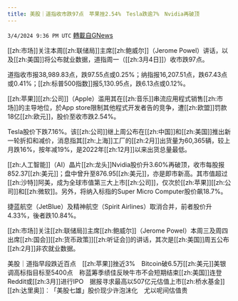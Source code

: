 ```yaml
---
title: 美股｜道指收市跌97点　苹果挫2.54%　Tesla跌逾7%　Nvidia再破顶
---
```

`3/4/2024 9:36 PM UTC` [轉載自GNews](https://gnews.org/articles/2364786)

[[zh:市场]]关注本周[[zh:联储局]]主席[[zh:鲍威尔]]（Jerome Powel）讲话，以及[[zh:美国]]将公布就业数据，道指周一（[[zh:3月4日]]）收市跌97点。

道指收市报38,989.83点，跌97.55点或0.25%；纳指报16,207.51点，跌67.43点或0.41%；[[zh:标普500指数]]报5,130.95点，跌6.13点或0.12%。

[[zh:苹果]][[zh:公司]]（Apple）滥用其在[[zh:音乐]]串流应用程式销售[[zh:市场]]的主导地位，於App store限制其他程式开发者告的竞争，遭[[zh:欧盟]]罚款18亿[[zh:欧元]]，股价至收市跌2.54%。

Tesla股价下跌7.16%。该[[zh:公司]]继上周公布在[[zh:中国]]和[[zh:美国]]推出新一轮折扣和减价，消息指其[[zh:上海]]工厂的[[zh:2月]]出货量为60,365辆，较上月跌16%，按年减19%，是2022年[[zh:12月]]以来出货总量最低。

[[zh:人工智能]]（AI）晶片[[zh:龙头]]Nvidia股价升3.60%再破顶，收市每股报852.37[[zh:美元]]；盘中曾升至876.95[[zh:美元]]，亦是即市新高。其市值超过[[zh:沙特]]阿美，成为全球市值第三大上市[[zh:公司]]，仅次於[[zh:苹果]][[zh:公司]]和[[zh:微软]]。另外，将纳入标指的Super Micro Computer股价飙18.7%。

捷蓝航空（JetBlue）及精神航空（Spirit Airlines）取消合并，前者股价升4.33%，後者跌10.84%。

[[zh:市场]]关注[[zh:联储局]]主席[[zh:鲍威尔]]（Jerome Powel）本周三及周四出席[[zh:国会]][[zh:货币政策]][[zh:听证会]]的讲话，其次是[[zh:美国]]周五公布[[zh:2月]]非农就业数据。

美股｜道指早段跌近百点　[[zh:苹果]]挫近3%　Bitcoin破6.5万[[zh:美元]]美银调高标指目标至5400点　称蓝筹季绩佳反映牛市不会短期结束[[zh:美国]]连登Reddit或[[zh:3月]]进行IPO　据报寻求最高以507亿元估值上市[[zh:桥水基金]][[zh:达里奥]]︰「美股七雄」股价现少许泡沫化　尤以呢间估值贵
